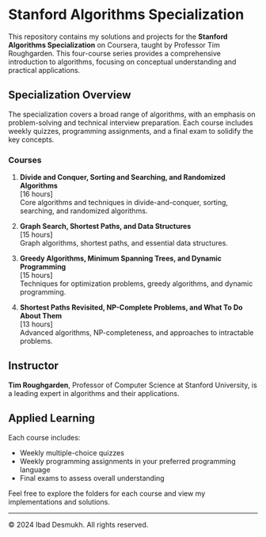 # Stanford Algorithms Specialization

This repository contains my solutions and projects for the **Stanford Algorithms Specialization** on Coursera, taught by Professor Tim Roughgarden. This four-course series provides a comprehensive introduction to algorithms, focusing on conceptual understanding and practical applications.

## Specialization Overview
The specialization covers a broad range of algorithms, with an emphasis on problem-solving and technical interview preparation. Each course includes weekly quizzes, programming assignments, and a final exam to solidify the key concepts.

### Courses
1. **Divide and Conquer, Sorting and Searching, and Randomized Algorithms**  
   [16 hours]  
   Core algorithms and techniques in divide-and-conquer, sorting, searching, and randomized algorithms.

2. **Graph Search, Shortest Paths, and Data Structures**  
   [15 hours]  
   Graph algorithms, shortest paths, and essential data structures.

3. **Greedy Algorithms, Minimum Spanning Trees, and Dynamic Programming**  
   [15 hours]  
   Techniques for optimization problems, greedy algorithms, and dynamic programming.

4. **Shortest Paths Revisited, NP-Complete Problems, and What To Do About Them**  
   [13 hours]  
   Advanced algorithms, NP-completeness, and approaches to intractable problems.

## Instructor
**Tim Roughgarden**, Professor of Computer Science at Stanford University, is a leading expert in algorithms and their applications.

## Applied Learning
Each course includes:
- Weekly multiple-choice quizzes
- Weekly programming assignments in your preferred programming language
- Final exams to assess overall understanding

Feel free to explore the folders for each course and view my implementations and solutions.

---

© 2024 Ibad Desmukh. All rights reserved.